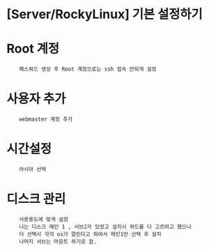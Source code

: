 # [Server/RockyLinux] 기본 설정하기

# Root 계정 
```
    패스워드 생성 후 Root 계정으로는 ssh 접속 안되게 설정
```

# 사용자 추가
```
    webmaster 계정 추가
```

# 시간설정
```
    아시아 선택
```

# 디스크 관리
```
    사용용도에 맞게 설정
    나는 디스크 메인 1 , 서브2가 있었고 설치시 하드를 다 고르려고 했으나
    다 선택시 각각 os가 깔린다고 하여서 메인1만 선택 후 설치
    나머지 서브는 마운트 하기로 함.
```